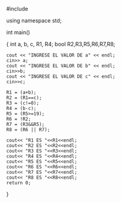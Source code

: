 #include <iostream>

using namespace std;

int main()

{
    int a, b, c, R1, R4;
    bool R2,R3,R5,R6,R7,R8;

    cout << "INGRESE EL VALOR DE a" << endl;
    cin>> a;
    cout << "INGRESE EL VALOR DE b" << endl;
    cin>>b;
    cout << "INGRESE EL VALOR DE c" << endl;
    cin>>c;

    R1 = (a+b);
    R2 = (R1==c);
    R3 = (c!=0);
    R4 = (b-c);
    R5 = (R5>=19);
    R6 = !R2;
    R7 = (R3&&R5);
    R8 = (R6 || R7);

    cout<< "R1 ES "<<R1<<endl;
    cout<< "R2 ES "<<R2<<endl;
    cout<< "R3 ES "<<R3<<endl;
    cout<< "R4 ES "<<R4<<endl;
    cout<< "R5 ES "<<R5<<endl;
    cout<< "R6 ES "<<R6<<endl;
    cout<< "R7 ES "<<R7<<endl;
    cout<< "R8 ES "<<R8<<endl;
    return 0;
}
